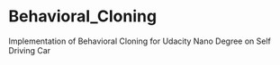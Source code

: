 # Behavioral_Cloning
Implementation of Behavioral Cloning for Udacity Nano Degree on Self Driving Car
